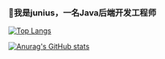 ### 👋我是junius，一名Java后端开发工程师

[![Top Langs](https://github-readme-stats.vercel.app/api/top-langs/?username=junius-liang)](https://github.com/anuraghazra/github-readme-stats)

[![Anurag's GitHub stats](https://github-readme-stats.vercel.app/api?username=junius-liang&count_private=true&show_icons=true&theme=radical)](https://github.com/anuraghazra/github-readme-stats)


<!--
**junius-liang/junius-liang** is a ✨ _special_ ✨ repository because its `README.md` (this file) appears on your GitHub profile.

Here are some ideas to get you started:

- 🔭 I’m currently working on ...
- 🌱 I’m currently learning ...
- 👯 I’m looking to collaborate on ...
- 🤔 I’m looking for help with ...
- 💬 Ask me about ...
- 📫 How to reach me: ...
- 😄 Pronouns: ...
- ⚡ Fun fact: ...
-->
